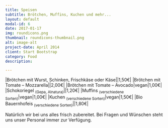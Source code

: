 ```yaml
---
title: Speisen
subtitle: Brötchen, Muffins, Kuchen und mehr...
layout: default
modal-id: 6
date: 2017-01-17
img: roundicons.png
thumbnail: roundicons-thumbnail.png
alt: image-alt
project-date: April 2014
client: Start Bootstrap
category: Food
description:

---
```


|Brötchen mit Wurst, Schinken, Frischkäse oder Käse||1,50€|
|Brötchen mit Tomate – Mozzarella||2,00€|
|Brötchen mit Tomate – Avocado|vegan|1,00€|
|Schokoriegel <sub>(Gepa, Alnatura)</sub>||1,20€|
|Muffins <sub>(verschiedene Sorten)</sub>|vegan|1,00€|
|Kuchen <sub>(verschiedene Sorten)</sub>|vegan|1,50€|
|Bio Bauernhofeis <sub>(verschiedene Sorten)</sub>||1,80€|

Natürlich wir bei uns alles frisch zubereitet. Bei Fragen und Wünschen steht uns unser Personal immer zur Verfügung.
